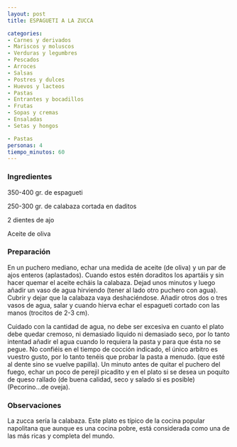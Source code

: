 ```yaml
---
layout: post
title: ESPAGUETI A LA ZUCCA

categories:
- Carnes y derivados
- Mariscos y moluscos
- Verduras y legumbres
- Pescados
- Arroces
- Salsas
- Postres y dulces
- Huevos y lacteos
- Pastas
- Entrantes y bocadillos
- Frutas
- Sopas y cremas
- Ensaladas
- Setas y hongos

- Pastas
personas: 4 
tiempo_minutos: 60 
---
```

<h3>Ingredientes</h3>
350-400 gr. de espagueti

250-300 gr. de calabaza cortada en daditos

2 dientes de ajo

Aceite de oliva

<h3>Preparación</h3>
En un puchero mediano, echar una medida de aceite (de oliva) y un par de ajos enteros (aplastados). Cuando estos estén doraditos los apartáis y sin hacer quemar el aceite echáis la calabaza. Dejad unos minutos y luego añadir un vaso de agua hirviendo (tener al lado otro puchero con agua). Cubrir y dejar que la calabaza vaya deshaciéndose. Añadir otros dos o tres vasos de agua, salar y cuando hierva echar el espagueti cortado con las manos (trocitos de 2-3 cm).

Cuidado con la cantidad de agua, no debe ser excesiva en cuanto el plato debe quedar cremoso, ni demasiado liquido ni demasiado seco, por lo tanto intentad añadir el agua cuando lo requiera la pasta y para que ésta no se pegue. No confiéis en el tiempo de cocción indicado, el único arbitro es vuestro gusto, por lo tanto tenéis que probar la pasta a menudo. (que esté al dente sino se vuelve papilla). Un minuto antes de quitar el puchero del fuego, echar un poco de perejil picadito y en el plato si se desea un poquito de queso rallado (de buena calidad, seco y salado si es posible) (Pecorino...de oveja).

<h3>Observaciones</h3>
La zucca sería la calabaza. Este plato es típico de la cocina popular napolitana que aunque es una cocina pobre, está considerada como una de las más ricas y completa del mundo.

